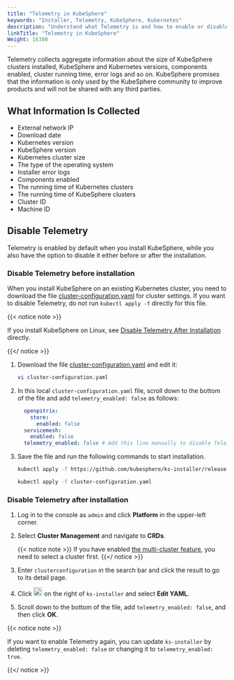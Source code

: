 ```yaml
---
title: "Telemetry in KubeSphere"
keywords: "Installer, Telemetry, KubeSphere, Kubernetes"
description: "Understand what Telemetry is and how to enable or disable it in KubeSphere."
linkTitle: "Telemetry in KubeSphere"
Weight: 16300
---
```


Telemetry collects aggregate information about the size of KubeSphere clusters installed, KubeSphere and Kubernetes versions, components enabled, cluster running time, error logs and so on. KubeSphere promises that the information is only used by the KubeSphere community to improve products and will not be shared with any third parties.

## What Information Is Collected

- External network IP
- Download date
- Kubernetes version
- KubeSphere version
- Kubernetes cluster size
- The type of the operating system
- Installer error logs
- Components enabled
- The running time of Kubernetes clusters
- The running time of KubeSphere clusters
- Cluster ID
- Machine ID

## Disable Telemetry

Telemetry is enabled by default when you install KubeSphere, while you also have the option to disable it either before or after the installation.

### Disable Telemetry before installation

When you install KubeSphere on an existing Kubernetes cluster, you need to download the file [cluster-configuration.yaml](https://github.com/kubesphere/ks-installer/releases/download/v3.3.1/cluster-configuration.yaml) for cluster settings. If you want to disable Telemetry, do not run `kubectl apply -f` directly for this file.

{{< notice note >}}

If you install KubeSphere on Linux, see [Disable Telemetry After Installation](../telemetry/#disable-telemetry-after-installation) directly.

{{</ notice >}}

1. Download the file [cluster-configuration.yaml](https://github.com/kubesphere/ks-installer/releases/download/v3.3.1/cluster-configuration.yaml) and edit it:

    ```bash
    vi cluster-configuration.yaml
    ```

2. In this local `cluster-configuration.yaml` file, scroll down to the bottom of the file and add `telemetry_enabled: false` as follows:

    ```yaml
      openpitrix:
        store:
          enabled: false
      servicemesh:
        enabled: false
      telemetry_enabled: false # Add this line manually to disable Telemetry.
    ```

3. Save the file and run the following commands to start installation.

    ```bash
    kubectl apply -f https://github.com/kubesphere/ks-installer/releases/download/v3.3.1/kubesphere-installer.yaml
    
    kubectl apply -f cluster-configuration.yaml
    ```

### Disable Telemetry after installation

1. Log in to the console as `admin` and click **Platform** in the upper-left corner.

2. Select **Cluster Management** and navigate to **CRDs**.

    {{< notice note >}}
If you have enabled [the multi-cluster feature](../../../multicluster-management/), you need to select a cluster first.
    {{</ notice >}}

3. Enter `clusterconfiguration` in the search bar and click the result to go to its detail page.

4. Click <img src="/images/docs/v3.3/faq/installation/telemetry-in-kubesphere/three-dots.png" height="20px" alt="icon"> on the right of `ks-installer` and select **Edit YAML**.

5. Scroll down to the bottom of the file, add `telemetry_enabled: false`, and then click **OK**.


{{< notice note >}}

If you want to enable Telemetry again, you can update `ks-installer` by deleting `telemetry_enabled: false` or changing it to `telemetry_enabled: true`.

{{</ notice >}}
